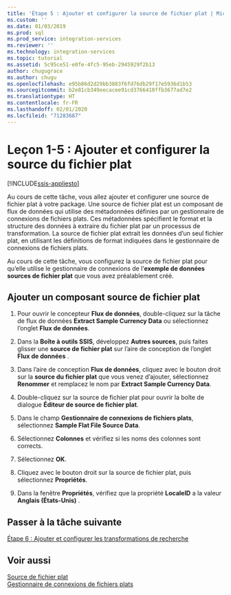 ```yaml
---
title: 'Étape 5 : Ajouter et configurer la source de fichier plat | Microsoft Docs'
ms.custom: ''
ms.date: 01/03/2019
ms.prod: sql
ms.prod_service: integration-services
ms.reviewer: ''
ms.technology: integration-services
ms.topic: tutorial
ms.assetid: 5c95ce51-e0fe-4fc5-95eb-2945929f2b13
author: chugugrace
ms.author: chugu
ms.openlocfilehash: e95b86d2d29bb3883f6fd76db29f17e5936d1b53
ms.sourcegitcommit: b2e81cb349eecacee91cd3766410ffb3677ad7e2
ms.translationtype: HT
ms.contentlocale: fr-FR
ms.lasthandoff: 02/01/2020
ms.locfileid: "71283687"
---
```

# <a name="lesson-1-5-add-and-configure-the-flat-file-source"></a>Leçon 1-5 : Ajouter et configurer la source du fichier plat

[!INCLUDE[ssis-appliesto](../includes/ssis-appliesto-ssvrpluslinux-asdb-asdw-xxx.md)]


Au cours de cette tâche, vous allez ajouter et configurer une source de fichier plat à votre package. Une source de fichier plat est un composant de flux de données qui utilise des métadonnées définies par un gestionnaire de connexions de fichiers plats. Ces métadonnées spécifient le format et la structure des données à extraire du fichier plat par un processus de transformation. La source de fichier plat extrait les données d’un seul fichier plat, en utilisant les définitions de format indiquées dans le gestionnaire de connexions de fichiers plats.  
  
Au cours de cette tâche, vous configurez la source de fichier plat pour qu’elle utilise le gestionnaire de connexions de l’**exemple de données sources de fichier plat** que vous avez préalablement créé.  
  
## <a name="add-a-flat-file-source-component"></a>Ajouter un composant source de fichier plat  
  
1.  Pour ouvrir le concepteur **Flux de données**, double-cliquez sur la tâche de flux de données **Extract Sample Currency Data** ou sélectionnez l’onglet **Flux de données**.  
  
2.  Dans la **Boîte à outils SSIS**, développez **Autres sources**, puis faites glisser une **source de fichier plat** sur l’aire de conception de l’onglet **Flux de données** .  
  
3.  Dans l’aire de conception **Flux de données**, cliquez avec le bouton droit sur la **source du fichier plat** que vous venez d’ajouter, sélectionnez **Renommer** et remplacez le nom par **Extract Sample Currency Data**.  
  
4.  Double-cliquez sur la source de fichier plat pour ouvrir la boîte de dialogue **Éditeur de source de fichier plat**.  
  
5.  Dans le champ **Gestionnaire de connexions de fichiers plats**, sélectionnez **Sample Flat File Source Data**.  
  
6.  Sélectionnez **Colonnes** et vérifiez si les noms des colonnes sont corrects.  
  
7.  Sélectionnez **OK**.  
  
8.  Cliquez avec le bouton droit sur la source de fichier plat, puis sélectionnez **Propriétés**.  
  
9. Dans la fenêtre **Propriétés**, vérifiez que la propriété **LocaleID** a la valeur **Anglais (États-Unis)** .  
  
## <a name="go-to-next-task"></a>Passer à la tâche suivante
[Étape 6 : Ajouter et configurer les transformations de recherche](../integration-services/lesson-1-6-adding-and-configuring-the-lookup-transformations.md)  
  
## <a name="see-also"></a>Voir aussi  
[Source de fichier plat](../integration-services/data-flow/flat-file-source.md)  
[Gestionnaire de connexions de fichiers plats](../integration-services/connection-manager/flat-file-connection-manager.md)  
  
  
  
